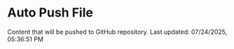 # Auto Push File

Content that will be pushed to GitHub repository.
Last updated: 07/24/2025, 05:36:51 PM